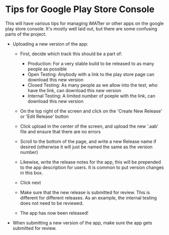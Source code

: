 # Tips for Google Play Store Console
This will have various tips for managing iMATter or other apps on the google play store console. It's mostly well laid out, but there are some confusing parts of the project. 

- Uploading a new version of the app: 
    - First, decide which track this should be a part of:
        - Production: For a very stable build to be released to as many people as possible
        - Open Testing: Anybody with a link to the play store page can download this new version
        - Closed Testing: As many people as we allow into the test, who have the link, can download this new version
        - Internal Testing: A limited number of poeple with the link, can download this new version

    - On the top right of the screen and click on the 'Create New Release' or 'Edit Release' button 
    
    - Click upload in the center of the screen, and upload the new '.aab' file and ensure that there are no errors 

    - Scroll to the bottom of the page, and write a new Release name if desired (otherwise it will just be named the same as the version number)
    
    - Likewise, write the release notes for the app, this will be prepended to the app description for users. It is common to put version changes in this box.

    - Click next 

    - Make sure that the new release is submitted for review. This is different for different releases. As an example, the internal testing does not need to be reviewed. 

    - The app has now been released! 

- When submitting a new version of the app, make sure the app gets submitted for review. 
